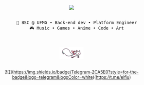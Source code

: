 <div align="center">
<img src="https://readme-typing-svg.demolab.com?font=Inconsolata&weight=500&size=50&duration=4000&pause=300&color=A7A459&center=true&vCenter=true&multiline=true&repeat=false&random=false&width=1300&height=140&lines=Hello+hallo;I'm+Alice%2C+a+small+femboychik+and+magical+girl+wannabe+%E2%9C%A9" width="80%" />
<br><br>
<pre>
    💼 BSC @ UFMG • Back-end dev • Platform Engineer
    🎮 Music • Games • Anime • Code • Art
</pre>
<br><br>
<img src="https://raw.githubusercontent.com/quenyu/quenyu/master/assets/kyubei.gif" height="40" /
<br><br><br>
    
[![[](https://img.shields.io/badge/telegram-0a66c2)]](https://img.shields.io/badge/Telegram-2CA5E0?style=for-the-badge&logo=telegram&logoColor=white)(https://t.me/elfiu)
</div>

